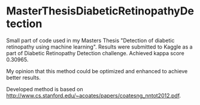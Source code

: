 # MasterThesisDiabeticRetinopathyDetection

Small part of code used in my Masters Thesis "Detection of diabetic retinopathy using machine learning".
Results were submitted to Kaggle as a part of Diabetic Retinopathy Detection challenge.
Achieved kappa score 0.30965.

My opinion that this method could be optimized and enhanced to achieve better results.

Developed method is based on http://www.cs.stanford.edu/~acoates/papers/coatesng_nntot2012.pdf.
